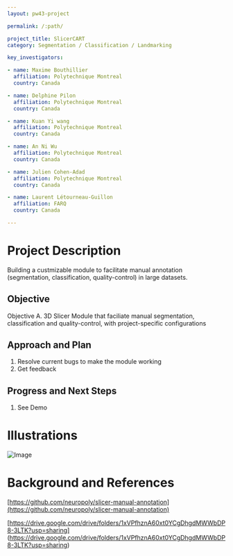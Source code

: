 ```yaml
---
layout: pw43-project

permalink: /:path/

project_title: SlicerCART
category: Segmentation / Classification / Landmarking

key_investigators:

- name: Maxime Bouthillier
  affiliation: Polytechnique Montreal
  country: Canada

- name: Delphine Pilon
  affiliation: Polytechnique Montreal
  country: Canada

- name: Kuan Yi wang
  affiliation: Polytechnique Montreal
  country: Canada

- name: An Ni Wu
  affiliation: Polytechnique Montreal
  country: Canada

- name: Julien Cohen-Adad
  affiliation: Polytechnique Montreal
  country: Canada

- name: Laurent Létourneau-Guillon
  affiliation: FARQ
  country: Canada

---
```


# Project Description

<!-- Add a short paragraph describing the project. -->


Building a custmizable module to facilitate manual annotation (segmentation, classification, quality-control) in large datasets.



## Objective

<!-- Describe here WHAT you would like to achieve (what you will have as end result). -->


Objective A. 3D Slicer Module that faciliate manual segmentation, classification and quality-control, with project-specific configurations




## Approach and Plan

<!-- Describe here HOW you would like to achieve the objectives stated above. -->


1. Resolve current bugs to make the module working
2. Get feedback




## Progress and Next Steps

<!-- Update this section as you make progress, describing of what you have ACTUALLY DONE.
     If there are specific steps that you could not complete then you can describe them here, too. -->


1. See Demo




# Illustrations

<!-- Add pictures and links to videos that demonstrate what has been accomplished. -->


![Image](https://github.com/user-attachments/assets/a3bbf55f-3cb3-451a-b1c3-1ac5d37129f2)



# Background and References

<!-- If you developed any software, include link to the source code repository.
     If possible, also add links to sample data, and to any relevant publications. -->


[https://github.com/neuropoly/slicer-manual-annotation](https://github.com/neuropoly/slicer-manual-annotation)

[https://drive.google.com/drive/folders/1xVPfhznA60xt0YCgDhgdMWWbDP8-3LTK?usp=sharing] (https://drive.google.com/drive/folders/1xVPfhznA60xt0YCgDhgdMWWbDP8-3LTK?usp=sharing)

